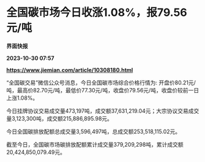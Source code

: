 # 全国碳市场今日收涨1.08%，报79.56元/吨
**界面快报**

**2023-10-30 07:57**

**https://www.jiemian.com/article/10308180.html**

“全国碳交易”微信公众号消息，今日全国碳市场综合价格行情为: 开盘价80.21元/吨，最高价82.70元/吨，最低价77.30元/吨，收盘价79.56元/吨，收盘价较前一日上涨1.08%。

今日挂牌协议交易成交量473,197吨，成交额37,631,219.04元；大宗协议交易成交量3,123,300吨，成交额215,886,895.98元。

今日全国碳排放配额总成交量3,596,497吨，总成交额253,518,115.02元。

截至今日，全国碳市场碳排放配额累计成交量379,209,298吨，累计成交额20,424,850,079.49元。
